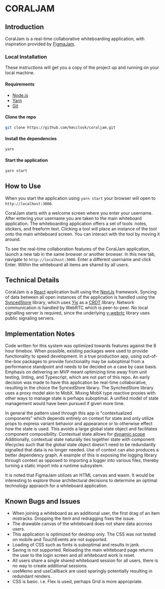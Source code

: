 # CORALJAM

## Introduction

CoralJam is a real-time collaborative whiteboarding application, with inspiration provided by [FigmaJam](https://www.figma.com/figjam/).

### Local Installation

These instructions will get you a copy of the project up and running on your local machine.

#### Requirements

- [Node.js](https://nodejs.org/en/)
- [Yarn](https://yarnpkg.com/getting-started/install)
- [Git](https://git-scm.com/downloads)

#### Clone the repo

```bash
git clone https://github.com/kmcclosk/coraljam.git
```

#### Install the dependencies

```bash
yarn
```

#### Start the application

```bash
yarn start
```

## How to Use

When you start the application using `yarn start` your browser will open to `http://localhost:3000`.

CoralJam starts with a welcome screen where you enter your username. After entering your username you are taken to the main whiteboard application. The whiteboarding application offers a set of tools: notes, stickers, and freeform text. Clicking a tool will place an instance of the tool onto the main whiteboard screen. You can interact with the tool by moving it around.

To see the real-time collaboration features of the CoralJam application, launch a new tab in the same browser or another browser. In this new tab, navigate to `http://localhost:3000`. Enter a different username and click Enter. Within the whiteboard all items are shared by all users.

## Technical Details

CoralJam is a [React](https://reactjs.org/) application built using the [NextJs](https://nextjs.org/) framework. Syncing of data between all open instances of the application is handled using the [SyncedStore](https://syncedstore.org/) library, which uses [Yjs](https://docs.yjs.dev/) as a [CRDT](https://en.wikipedia.org/wiki/Conflict-free_replicated_data_type) library. Network communication is handled by WebRTC which is peer-to-peer. No local signalling server is required, since the underlying [y-webrtc](https://github.com/yjs/y-webrtc) library uses public signaling servers.

## Implementation Notes

Code written for this system was optimized towards features against the 8 hour timebox. When possible, existing packages were used to provide functionality to speed development. In a true production app, using out-of-the-box packages to provide functionality may be suboptimal from a performance standpoint and needs to be decided on a case by case basis. Emphasis on delivering an MVP meant optimizing time away from unit testing, linting, and Typescript, which are not part of this repo. An early decision was made to have this application be real-time collaborative, resulting in the choice the SyncedStore library. The SynchedStore library uses a proxy model akin to MobX. Mixing MobX type reactive proxies with other ways to manage state is perhaps suboptimal. A unified model of state management would have been pursued if given more time.

In general the pattern used through this app is "contextualized components" which depends entirely on context for state and only utilize props to express variant behavior and appearance or to otherwise effect how the state is used. This avoids a large global state object and facilitates component composibility. Contextual state allows for [dynamic scope](https://www.geeksforgeeks.org/static-and-dynamic-scoping/#:~:text=With%20dynamic%20scope%2C%20a%20global,in%20the%20most%20recent%20binding.) Additionally, contextual state naturally ties together state with component lifecycles such that the global state object doesn't need to be redundantly signalled that data is no longer needed. Use of context can also produces a better dependency graph. A example of this is exposing the logging library through context as opposed to importing a logger into various files, thereby turning a static import into a runtime subsystem.

It is noted that FigmaJam utilizes an HTML canvas and wasm. It would be interesting to explore those architectural decisions to determine an optimal technology appraoch for a whiteboard application.

## Known Bugs and Issues

* When joining a whiteboard as an additional user, the first drag of an item mistracks. Dropping the item and redragging fixes the issue.
* The drawable canvas of the whiteboard does not share data accross users.
* This application is optimized for desktop only. The CSS was not tested on mobile and TouchEvents are not supported.
* Loading of CSS such as fonts is suboptimal and results in jank.
* Saving is not supported. Reloading the main whiteboard page returns the user to the login screen and all whiteboard work is reset.
* All users share a single shared whiteboard session for all users, there is no way to create additional sessions.
* useMemo and useCallback are used sparingly potentially resulting in redundant renders.
* CSS is basic. i.e. Flex is used, perhaps Grid is more appropriate.
